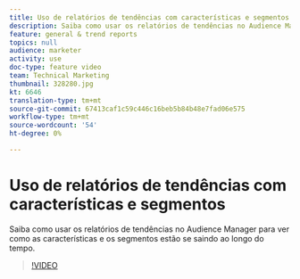 ```yaml
---
title: Uso de relatórios de tendências com características e segmentos
description: Saiba como usar os relatórios de tendências no Audience Manager para ver como as características e os segmentos estão se saindo ao longo do tempo.
feature: general & trend reports
topics: null
audience: marketer
activity: use
doc-type: feature video
team: Technical Marketing
thumbnail: 328280.jpg
kt: 6646
translation-type: tm+mt
source-git-commit: 67413caf1c59c446c16beb5b84b48e7fad06e575
workflow-type: tm+mt
source-wordcount: '54'
ht-degree: 0%

---
```



# Uso de relatórios de tendências com características e segmentos

Saiba como usar os relatórios de tendências no Audience Manager para ver como as características e os segmentos estão se saindo ao longo do tempo.

>[!VIDEO](https://video.tv.adobe.com/v/328280/?quality=12&learn=on)
